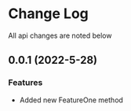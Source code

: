 # Change Log

All api changes are noted below

<a name="0.0.1"></a>
## 0.0.1 (2022-5-28)

### Features

* Added new FeatureOne method

